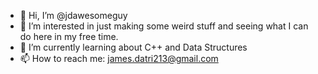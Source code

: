 - 👋 Hi, I’m @jdawesomeguy
- 👀 I’m interested in just making some weird stuff and seeing what I can do here in my free time.
- 🌱 I’m currently learning about C++ and Data Structures
- 📫 How to reach me: james.datri213@gmail.com

<!---
jdawesomeguy/jdawesomeguy is a ✨ special ✨ repository because its `README.md` (this file) appears on your GitHub profile.
You can click the Preview link to take a look at your changes.
--->
